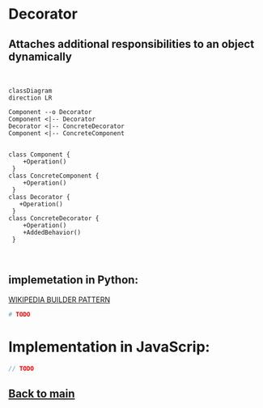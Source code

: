# Decorator
Attaches additional responsibilities to an object dynamically
---
$~$
```mermaid
classDiagram
direction LR

Component --o Decorator
Component <|-- Decorator
Decorator <|-- ConcreteDecorator
Component <|-- ConcreteComponent


class Component {
    +Operation()
 }
class ConcreteComponent {
    +Operation()
 }
class Decorator {
   +Operation()
 }
class ConcreteDecorator {
    +Operation()
    +AddedBehavior()
 }

```
$~$
## implemetation in Python:
<a href="" target="_blank">WIKIPEDIA BUILDER PATTERN</a>
```python
# TODO
```
# Implementation in JavaScrip:

```js
// TODO
```

## [Back to main](../readme.md)